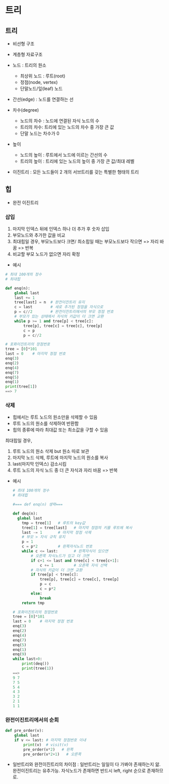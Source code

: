 # 트리



## 트리



* 비선형 구조

* 계층형 자료구조

* 노드 : 트리의 원소

  * 최상위 노드 : 루트(root)
  * 정점(node, vertex)
  * 단말노드/잎(leaf) 노드

* 간선(edge) : 노드를 연결하는 선

* 차수(degree)

  * 노드의 차수 : 노드에 연결된 자식 노드의 수
  * 트리의 차수: 트리에 있는 노드의 차수 중 가장 큰 값
  * 단말 노드는 차수가 0

* 높이

  * 노드의 높이 : 루트에서 노드에 이르는 간선의 수
  * 트리의 높이 : 트리에 있는 노드의 높이 중 가장 큰 값/최대 레벨

* 이진트리 : 모든 노드들이 2 개의 서브트리를 갖는 특별한 형태의 트리

  



## 힙



* 완전 이진트리



### 삽입

1) 마지막 인덱스 뒤에 인덱스 하나 더 추가 후 숫자 삽입
2) 부모노드와 추가한 값을 비교
3) 최대힙일 경우, 부모노드보다 크면/ 최소힙일 때는 부모노드보다 작으면 => 자리 바꿈 => 반복
4) 비교할 부모 노드가 없으면 자리 확정

* 예시

```python
# 최대 100개의 정수
# 최대힙

def enq(n):
	global last
    last += 1
    tree[last] = n  # 완전이진트리 유지
    c = last        # 새로 추가된 정점을 자식으로
    p = c//2        # 완전이진트리에서의 부모 정점 번호
    # 부모가 있는 상태에서 자식의 키값이 더 크면 교환
    while p >= 1 and tree[p] < tree[c]:    
        tree[p], tree[c] = tree[c], tree[p]
        c = p
        p = c//2

# 포화이진트리의 정점번호
tree = [0]*101
last = 0    # 마지막 정점 번호
enq(3)
enq(2)
enq(4)
enq(7)
enq(5)
enq(1)
print(tree[1])
==> 7

```



### 삭제

* 힙에서는 루트 노드의 원소만을 삭제할 수 있음
* 루트 노드의 원소를 삭제하여 반환함
* 힙의 종류에 따라 최대값 또는 최소값을 구할 수 있음 



최대힙일 경우,

1. 루트 노드의 원소 삭제 but 원소 따로 보관
2. 마지막 노드 삭제, 루트에 마지막 노드의 원소를 복사
3. last(마지막 인덱스) 감소시킴
4. 루트 노드의 자식 노드 중 더 큰 자식과 자리 바꿈 => 반복

* 예시

  ```python
  # 최대 100개의 정수
  # 최대힙
  
  #=== def enq(n) 생략===
  
  def deq(n):
  	global last
      tmp = tree[1]   # 루트의 key값
      tree[1] = tree[last]   # 마지막 정점의 키를 루트에 복사
      last -= 1       # 마지막 정점 삭제
      # 부모 > 자식 규칙 유지
      p = 1
      c = p*2         # 왼쪽자식노드 번호
      while c <= last:       # 왼쪽자식이 있으면
          # 오른쪽 자식노드가 있고 더 크면
          if c+1 <= last and tree[c] < tree[c+1]:
              c += 1         # 오른쪽 자식 선택
          # 자식의 키값이 더 크면 교환
          if tree[p] < tree[c]:
              tree[p], tree[c] = tree[c], tree[p]
              p = c
              c = p*2
          else:
              break
      return tmp            
  
  # 포화이진트리의 정점번호
  tree = [0]*101
  last = 0    # 마지막 정점 번호
  enq(3)
  enq(2)
  enq(4)
  enq(7)
  enq(5)
  enq(1)
  enq(9)
  while last>0:
      print(deq())
      print(tree(1))
  ==> 
  9 7
  7 5
  5 4
  4 3
  3 2
  2 1
  1 1
  ```

  

### 완전이진트리에서의 순회

```python
def pre_order(v):
    global last
    if v <= last: # 마지막 정점번호 이내
        print(v)  # visit(v)
        pre_order(v*2)   # 왼쪽
        pre_order(v*2+1)   # 오른쪽
```

* 일반트리와 완전이진트리의 차이점 : 일반트리는 일일이 다 가봐야 존재하는지 앎. 완전이진트리는 유추가능. 자식노드가 존재하면 반드시 left, right 순으로 존재하므로.
